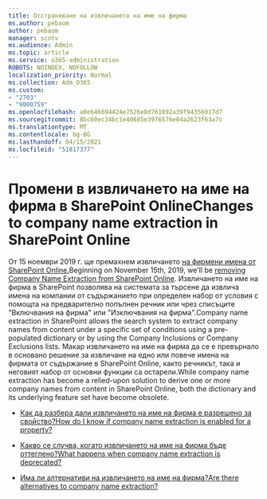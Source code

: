 ```yaml
---
title: Отстраняване на извличането на име на фирма
ms.author: pebaum
author: pebaum
manager: scotv
ms.audience: Admin
ms.topic: article
ms.service: o365-administration
ROBOTS: NOINDEX, NOFOLLOW
localization_priority: Normal
ms.collection: Adm_O365
ms.custom:
- "2703"
- "9000759"
ms.openlocfilehash: a0e646694424e7526e8d761092a39f94356017d7
ms.sourcegitcommit: 8bc60ec34bc1e40685e3976576e04a2623f63a7c
ms.translationtype: MT
ms.contentlocale: bg-BG
ms.lasthandoff: 04/15/2021
ms.locfileid: "51817377"
---
```

# <a name="changes-to-company-name-extraction-in-sharepoint-online"></a><span data-ttu-id="7ccb9-102">Промени в извличането на име на фирма в SharePoint Online</span><span class="sxs-lookup"><span data-stu-id="7ccb9-102">Changes to company name extraction in SharePoint Online</span></span>

<span data-ttu-id="7ccb9-103">От 15 ноември 2019 г. ще премахнем извличането [на фирмени имена от SharePoint Online.](https://docs.microsoft.com/sharepoint/changes-to-company-name-extraction-in-sharepoint-online)</span><span class="sxs-lookup"><span data-stu-id="7ccb9-103">Beginning on November 15th, 2019, we'll be [removing Company Name Extraction from SharePoint Online](https://docs.microsoft.com/sharepoint/changes-to-company-name-extraction-in-sharepoint-online).</span></span> <span data-ttu-id="7ccb9-104">Извличането на име на фирма в SharePoint позволява на системата за търсене да извлича имена на компании от съдържанието при определен набор от условия с помощта на предварително попълнен речник или чрез списъците "Включвания на фирма" или "Изключвания на фирма".</span><span class="sxs-lookup"><span data-stu-id="7ccb9-104">Company name extraction in SharePoint allows the search system to extract company names from content under a specific set of conditions using a pre-populated dictionary or by using the Company Inclusions or Company Exclusions lists.</span></span> <span data-ttu-id="7ccb9-105">Макар извличането на име на фирма да се е превърнало в основано решение за извличане на едно или повече имена на фирмата от съдържание в SharePoint Online, както речникът, така и неговият набор от основни функции са остарели.</span><span class="sxs-lookup"><span data-stu-id="7ccb9-105">While company name extraction has become a relied-upon solution to derive one or more company names from content in SharePoint Online, both the dictionary and its underlying feature set have become obsolete.</span></span>

- [<span data-ttu-id="7ccb9-106">Как да разбера дали извличането на име на фирма е разрешено за свойство?</span><span class="sxs-lookup"><span data-stu-id="7ccb9-106">How do I know if company name extraction is enabled for a property?</span></span>](https://docs.microsoft.com/sharepoint/changes-to-company-name-extraction-in-sharepoint-online#how-do-i-know-if-company-name-extraction-is-enabled-for-a-property)

- [<span data-ttu-id="7ccb9-107">Какво се случва, когато извличането на име на фирма бъде оттеглено?</span><span class="sxs-lookup"><span data-stu-id="7ccb9-107">What happens when company name extraction is deprecated?</span></span>](https://docs.microsoft.com/sharepoint/changes-to-company-name-extraction-in-sharepoint-online#what-happens-when-company-name-extraction-is-deprecated) 

- [<span data-ttu-id="7ccb9-108">Има ли алтернативи на извличането на име на фирма?</span><span class="sxs-lookup"><span data-stu-id="7ccb9-108">Are there alternatives to company name extraction?</span></span>](https://docs.microsoft.com/sharepoint/changes-to-company-name-extraction-in-sharepoint-online#are-there-alternatives-to-company-name-extraction) 